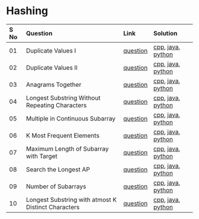 # Hashing

| S No | Question                                            | Link                                                                           | Solution                      |
| :--- | :-------------------------------------------------- | :----------------------------------------------------------------------------- | :---------------------------- |
| 01   | Duplicate Values I                                  | [question](./01-duplicate-values-i/README.md)                                  | [cpp](), [java](), [python]() |
| 02   | Duplicate Values II                                 | [question](./02-duplicate-values-ii/README.md)                                 | [cpp](), [java](), [python]() |
| 03   | Anagrams Together                                   | [question](./03-anagrams-together/README.md)                                   | [cpp](), [java](), [python]() |
| 04   | Longest Substring Without Repeating Characters      | [question](./04-longest-substring-without-repeating-characters/README.md)      | [cpp](), [java](), [python]() |
| 05   | Multiple in Continuous Subarray                     | [question](./05-multiple-in-continuous-subarray/README.md)                     | [cpp](), [java](), [python]() |
| 06   | K Most Frequent Elements                            | [question](./06-k-most-frequent-elements/README.md)                            | [cpp](), [java](), [python]() |
| 07   | Maximum Length of Subarray with Target              | [question](./07-maximum-length-of-subarray-with-target/README.md)              | [cpp](), [java](), [python]() |
| 08   | Search the Longest AP                               | [question](./08-search-the-longest-ap/README.md)                               | [cpp](), [java](), [python]() |
| 09   | Number of Subarrays                                 | [question](./09-number-of-subarrays/README.md)                                 | [cpp](), [java](), [python]() |
| 10   | Longest Substring with atmost K Distinct Characters | [question](./10-longest-substring-with-atmost-k-distinct-characters/README.md) | [cpp](), [java](), [python]() |

